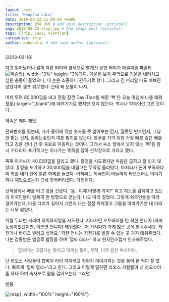 ```yaml
---
layout: post
title: "KhopCha LaLa"
date: 2019-08-22 11:00:00 +0900
description: 껍짜 라라 # Add post description (optional)
img: 2019-08-22-ship.jpg # Add image post (optional)
tags: [Trip, Laos, Vientian]
categories: trip
author: dubuholic # Add name author (optional)
---
```



[2013-03-18] 

자고 일어났더니 짧게 자른 머리와 염색으로 빨개진 상한 머리가 파슬파슬 파슬리![파슬리]({{site.baseurl}}/assets/img/parsley.jpg "출처: pixabay.com"){: width="3%" height="3%"}다. 
거울을 보자 주먹으로 거울을 내려치고 싶은 충동이 들었으나, 내 손은 소중하니 관두기로 했다. 그리고 긴 머리일 때도 예쁘진 않았다며 셀프 위로했다. 근데 왜 눈물이 나지.

어제 무려 80,000낍을 내고 정말 잠깐 Day-Tour를 해준 '뻑'은 오늘 아침에 나를 태워 [왓푸](https://www.google.com/maps/place/Wat+Phu/@14.8485283,105.8211067,17z/data=!3m1!4b1!4m5!3m4!1s0x31148ad33acdf9eb:0x986d341e45572b1c!8m2!3d14.8485231!4d105.8232954?authuser=1){:target="_blank"}에 데려가기로 했지만 오지 않는다. 
역시나 약속이란 그런 것이다. 

<p class="page-quote">약속은 깨야 제맛.</p>  

전화번호를 줬는데, 내가 종이에 적힌 숫자를 못 알아보는 건지, 잘못된 번호인지, 그냥 안 받는 건지, 일하는중인지 여튼 받지를 않는다. 
왓푸를 가기 위한 가장 빠른 길은 배를 타고 강을 건너 간 후 육로로 이동하는 것이다. 그래서 숙소 앞에서 오지 않는 '뻑'을 잠시 기다리다 
포기하고는 지나가는 뚝뚝을 잡아 선착장으로 가자고 했다.  

뚝뚝 아저씨가 40,000낍을 달라고 했다. 흥정을 시도했지만 마음은 급하고 잘 되지 않았다. 
흥정을 포기하고 30,000낍을 내밀고는 무작정 올라탔다. 아저씨가 돈이 부족하다며 화를 내기 전에 얼른 화제를 돌렸다. 
아저씨는 외국인이 어눌하게 라오스어로 이야기 하니 재밌으셨는지 금새 잊어버리셨다. 다행이다.   

선착장에서 배를 타고 강을 건넜다. '음.. 이제 어떻게 가지?' 하고 지도를 검색하고 있는데 외국인들이 일제히 한 방향으로 걷는다. 
나도 따라 걸었다. 그렇게 외국인들을 따라 걸어가는데, 다들 다리가 길어서 그런지 나는 점점 뒤처졌고 그들을 따라가기엔 내 다리는 너무 짧았다.  

뒤를 두리번 거리며 히치하이킹을 시도했다. 지나가던 오토바이를 탄 착한 언니가 (아마 동생이었겠지만, 이쁘면 언니다) 태워줬다. 
'저 가시다가 가게 많은 곳에 떨궈주세요. 자전거나 바이크 빌리고 싶어요.' 착한 언니는 자전거를 빌릴 수 있는 곳 까지 태워주었다. 
나는 감동받은 얼굴로 합장을 하며 '껍짜 라라~' 하고 현지인스럽게 인사해주었다.

> 껍짜이는 고맙다는 뜻이고 라이는 많이, 무척, 너무 같은 부사이다.  

난 라오스 사람들이 껍짜이 라이 라이라고 정확히 이야기하는 것을 들어 본 적이 잘 없다. 
빠르게 '껍짜 랄라~'라고 한다. 그리고 이렇게 말하면 라오스 사람들이 너 라오스어 좀 하네 하며 속사포로 말을 걸어오는데 그러면   

<p class="page-quote">멘붕</p>

![map]({{site.baseurl}}/assets/img/2019-08-22-man-with-flowers.jpg "룸비니의 꽃을 든 아이들"){: width="100%" height="100%"}
